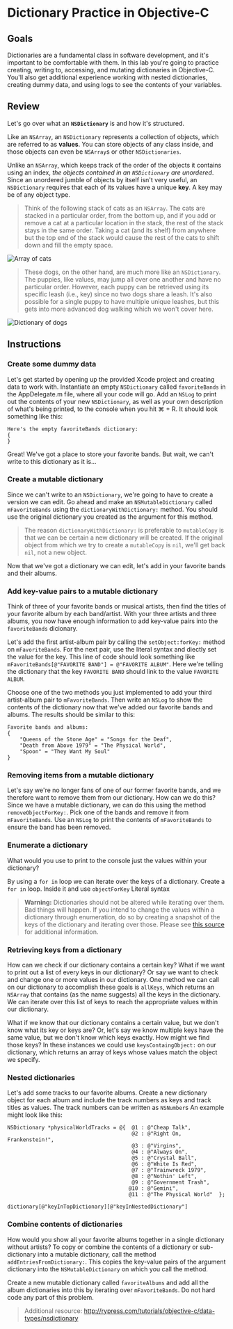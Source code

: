 # Dictionary Practice in Objective-C

## Goals
Dictionaries are a fundamental class in software development, and it's important to be comfortable with them. In this lab you're going to practice creating, writing to, accessing, and mutating dictionaries in Objective-C. You'll also get additional experience working with nested dictionaries, creating dummy data, and using logs to see the contents of your variables.

## Review
Let's go over what an **`NSDictionary`** is and how it's structured. 

Like an `NSArray`, an `NSDictionary` represents a collection of objects, which are referred to as **values**. You can store objects of any class inside, and those objects can even be `NSArray`s or other `NSDictionaries`.

Unlike an `NSArray`, which keeps track of the order of the objects it contains using an index, *the objects contained in an `NSDictionary` are unordered*. Since an unordered jumble of objects by itself isn't very useful, an `NSDictionary` requires that each of its values have a unique **key**. A key may be of any object type.

> Think of the following stack of cats as an `NSArray`. The cats are stacked in a particular order, from the bottom up, and if you add or remove a cat at a particular location in the stack, the rest of the stack stays in the same order. Taking a cat (and its shelf) from anywhere but the top end of the stack would cause the rest of the cats to shift down and fill the empty space.

![Array of cats](http://www.gibbahouse.com/wp-content/uploads/2014/03/Stack-of-Cats.jpg)

> These dogs, on the other hand, are much more like an `NSDictionary`. The puppies, like values, may jump all over one another and have no particular order. However, each puppy can be retrieved using its specific leash (i.e., key) since no two dogs share a leash. It's also possible for a single puppy to have multiple unique leashes, but this gets into more advanced dog walking which we won't cover here.

![Dictionary of dogs](http://www.cityofsparks.us/sites/default/files/assets/Dogs%20on%20Leash.png)

## Instructions
### Create some dummy data
Let's get started by opening up the provided Xcode project and creating data to work with. Instantiate an empty `NSDictionary` called `favoriteBands` in the AppDelegate.m file, where all your code will go. Add an `NSLog` to print out the contents of your new `NSDictionary`, as well as your own description of what's being printed, to the console when you hit ⌘ + R. It should look something like this:

```objc
Here's the empty favoriteBands dictionary:
{
}
```

Great! We've got a place to store your favorite bands. But wait, we can't write to this dictionary as it is...

### Create a mutable dictionary
Since we can't write to an `NSDictionary`, we're going to have to create a version we can edit. Go ahead and make an `NSMutableDictionary` called `mFavoriteBands` using the `dictionaryWithDictionary:` method. You should use the original dictionary you created as the argument for this method.

> The reason `dictionaryWithDictionary:` is preferable to `mutableCopy` is that we can be certain a new dictionary will be created. If the original object from which we try to create a `mutableCopy` is `nil`, we'll get back `nil`, not a new object.

Now that we've got a dictionary we can edit, let's add in your favorite bands and their albums.

### Add key-value pairs to a mutable dictionary
Think of three of your favorite bands or musical artists, then find the titles of your favorite album by each band/artist. With your three artists and three albums, you now have enough information to add key-value pairs into the `favoriteBands` dicionary.

Let's add the first artist-album pair by calling the `setObject:forKey:` method on `mFavoriteBands`. For the next pair, use the literal syntax and diectly set the value for the key. This line of code should look something like `mFavoriteBands[@"FAVORITE BAND"] = @"FAVORITE ALBUM"`. Here we're telling the dictionary that the key `FAVORITE BAND` should link to the value `FAVORITE ALBUM`.

Choose one of the two methods you just implemented to add your third artist-album pair to `mFavoriteBands`. Then write an `NSLog` to show the contents of the dictionary now that we've added our favorite bands and albums. The results should be similar to this:

```objc
Favorite bands and albums:
{
	"Queens of the Stone Age" = "Songs for the Deaf",
	"Death from Above 1979" = "The Physical World",
	"Spoon" = "They Want My Soul"
}
```

### Removing items from a mutable dictionary
Let's say we're no longer fans of one of our former favorite bands, and we therefore want to remove them from our dictionary. How can we do this? Since we have a mutable dictionary, we can do this using the method `removeObjectForKey:`. Pick one of the bands and remove it from `mFavoriteBands`. Use an `NSLog` to print the contents of `mFavoriteBands` to ensure the band has been removed.

### Enumerate a dictionary
What would you use to print to the console just the values within your dictionary? 

By using a `for in` loop we can iterate over the keys of a dictionary. Create a `for in` loop. Inside it
 and use `objectForKey`
Literal syntax

> **Warning:** Dictionaries should not be altered while iterating over them. Bad things will happen. If you intend to change the values within a dictionary through enumeration, do so by creating a snapshot of the keys of the dictionary and iterating over those. Please see [this source](http://rypress.com/tutorials/objective-c/data-types/nsset#enumeration-considerations) for additional information.

### Retrieving keys from a dictionary
How can we check if our dictionary contains a certain key? What if we want to print out a list of every keys in our dictionary? Or say we want to check and change one or more values in our dictionary. One method we can call on our dictionary to accomplish these goals is `allKeys`, which returns an `NSArray` that contains (as the name suggests) all the keys in the dictionary. We can iterate over this list of keys to reach the appropriate values within our dictionary.

What if we know that our dictionary contains a certain value, but we don't know what its key or keys are? Or, let's say we know multiple keys have the same value, but we don't know which keys exactly. How might we find those keys? In these instances we could use `keysContaingObject:` on our dictionary, which returns an array of keys whose values match the object we specify.

### Nested dictionaries
Let's add some tracks to our favorite albums. Create a new dictionary object for each album and include the track numbers as keys and track titles as values. The track numbers can be written as `NSNumber`s An example might look like this:

```objc
NSDictionary *physicalWorldTracks = @{  @1 : @"Cheap Talk",
                                        @2 : @"Right On, Frankenstein!",
                                        @3 : @"Virgins",
                                        @4 : @"Always On",
                                        @5 : @"Crystal Ball",
                                        @6 : @"White Is Red",
                                        @7 : @"Trainwreck 1979",
                                        @8 : @"Nothin' Left",
                                        @9 : @"Government Trash",
                                       @10 : @"Gemini",
                                       @11 : @"The Physical World"  };

```

`dictionary[@"keyInTopDictionary][@"keyInNestedDictionary"]`

### Combine contents of dictionaries
How would you show all your favorite albums together in a single dictionary without artists? To copy or combine the contents of a dictionary or sub-dictionary into a mutable dictionary, call the method `addEntriesFromDictionary:`. This copies the key-value pairs of the argument dictionary into the `NSMutableDictionary` on which you call the method.

Create a new mutable dictionary called `favoriteAlbums` and add all the album dictionaries into this by iterating over `mFavoriteBands`. Do not hard code any part of this problem.


> Additional resource: http://rypress.com/tutorials/objective-c/data-types/nsdictionary